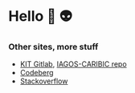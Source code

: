 # Hello 👋 👽

### Other sites, more stuff

- [KIT Gitlab](https://gitlab.kit.edu/FObersteiner), [IAGOS-CARIBIC repo](https://gitlab.kit.edu/kit/imk-asf-top/IAGOS-CARIBIC)
- [Codeberg](https://codeberg.org/FObersteiner/)
- [Stackoverflow](https://stackoverflow.com/users/10197418/fobersteiner?tab=profile)
